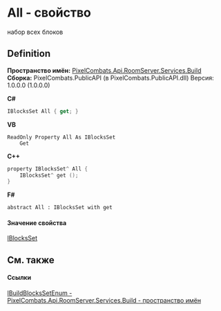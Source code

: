 # All - свойство


набор всех блоков



## Definition
**Пространство имён:** <a href="13601317-1cec-d8a4-23a8-2be7208954e2">PixelCombats.Api.RoomServer.Services.Build</a>  
**Сборка:** PixelCombats.PublicAPI (в PixelCombats.PublicAPI.dll) Версия: 1.0.0.0 (1.0.0.0)

**C#**
``` C#
IBlocksSet All { get; }
```
**VB**
``` VB
ReadOnly Property All As IBlocksSet
	Get
```
**C++**
``` C++
property IBlocksSet^ All {
	IBlocksSet^ get ();
}
```
**F#**
``` F#
abstract All : IBlocksSet with get
```



#### Значение свойства
<a href="0514bb4c-a7d5-360c-89cb-e5fc173cf655">IBlocksSet</a>

## См. также


#### Ссылки
<a href="64cae2c9-8053-974d-681f-6c37485e59f5">IBuildBlocksSetEnum - </a>  
<a href="13601317-1cec-d8a4-23a8-2be7208954e2">PixelCombats.Api.RoomServer.Services.Build - пространство имён</a>  
